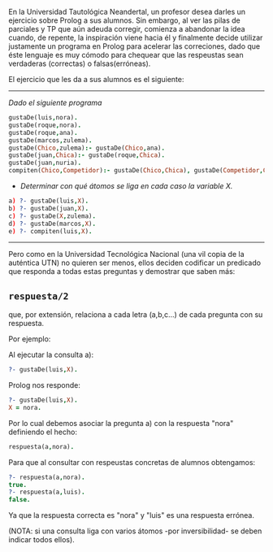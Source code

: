 En la Universidad Tautológica Neandertal, un profesor desea darles un ejercicio sobre Prolog a sus alumnos.
Sin embargo, al ver las pilas de parciales y TP que aún adeuda corregir, comienza a abandonar la idea cuando, de repente, la inspiración viene hacia él y finalmente decide utilizar justamente un programa en Prolog para acelerar las correciones, dado que éste lenguaje es muy cómodo para chequear que las respeustas sean verdaderas (correctas) o falsas(erróneas).

El ejercicio que les da a sus alumnos es el siguiente:

-----------------------------------------------------------
	
*Dado el siguiente programa*

```prolog
gustaDe(luis,nora).
gustaDe(roque,nora).
gustaDe(roque,ana).
gustaDe(marcos,zulema).
gustaDe(Chico,zulema):- gustaDe(Chico,ana).
gustaDe(juan,Chica):- gustaDe(roque,Chica).
gustaDe(juan,nuria).
compiten(Chico,Competidor):- gustaDe(Chico,Chica), gustaDe(Competidor,Chica), Chico\=Competidor.
```

* *Determinar con qué átomos se liga en cada caso la variable X.*

```prolog
a) ?- gustaDe(luis,X).
b) ?- gustaDe(juan,X).
c) ?- gustaDe(X,zulema).
d) ?- gustaDe(marcos,X).
e) ?- compiten(luis,X).
```

----------------------------------------------------------------

Pero como en la Universidad Tecnológica Nacional (una vil copia de la auténtica UTN) no quieren ser menos, ellos deciden codificar un predicado que responda a todas estas preguntas y demostrar que saben más:

## `respuesta/2`

que, por extensión, relaciona a cada letra (a,b,c...) de cada pregunta con su respuesta. 

Por ejemplo:

Al ejecutar la consulta a):

```prolog
?- gustaDe(luis,X).
```
Prolog nos responde:

```prolog
?- gustaDe(luis,X).
X = nora.
```
Por lo cual debemos asociar la pregunta a) con la respuesta "nora" definiendo el hecho:

```prolog
respuesta(a,nora).
```
Para que al consultar con respeustas concretas de alumnos obtengamos:

```prolog
?- respuesta(a,nora).
true.
?- respuesta(a,luis).
false.
```
Ya que la respuesta correcta es "nora" y "luis" es una respuesta errónea.

(NOTA: si una consulta liga con varios átomos -por inversibilidad- se deben indicar todos ellos).


